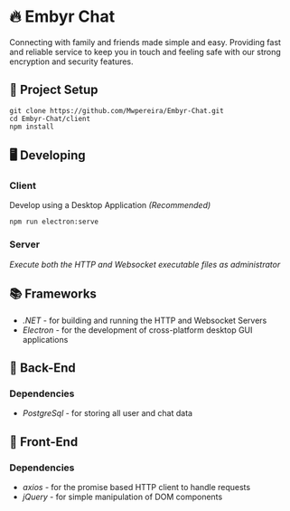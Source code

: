 # 🔥 Embyr Chat

Connecting with family and friends made simple and easy. Providing fast and reliable service to keep you in touch and feeling safe with our strong encryption and security features.

## 📐 Project Setup
```
git clone https://github.com/Mwpereira/Embyr-Chat.git
cd Embyr-Chat/client
npm install
```

## 🖥 Developing

### Client
Develop using a Desktop Application *(Recommended)*
```
npm run electron:serve
```

### Server
*Execute both the HTTP and Websocket executable files as administrator*

## 📚 Frameworks

* *.NET* - for building and running the HTTP and Websocket Servers
* *Electron* - for the development of cross-platform desktop GUI applications

## 🔐 Back-End

  ### Dependencies
  
  * *PostgreSql* - for storing all user and chat data

## 🎨 Front-End

  ### Dependencies
  
  * *axios* - for the promise based HTTP client to handle requests
  * *jQuery* - for simple manipulation of DOM components

